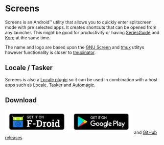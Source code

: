 # Screens

Screens is an Android&trade; utility that allows you to quickly enter splitscreen mode with pre selected apps. It creates shortcuts that can be opened from any launcher. This might be good for productivity or having [SeriesGuide](https://seriesgui.de/) and [Kore](https://github.com/xbmc/Kore) at the same time.

The name and logo are based upon the [GNU Screen](https://www.gnu.org/software/screen/) and [tmux](https://tmux.github.io/) utlitys however functionality is closer to [tmuxinator](https://github.com/tmuxinator/tmuxinator">tmuxinator).

## Locale / Tasker
Screens is also a [Locale plugin](http://www.twofortyfouram.com/developer) so it can be used in combination with a host apps such as [Locale](https://play.google.com/store/apps/details?id=com.twofortyfouram.locale), [Tasker](https://play.google.com/store/apps/details?id=net.dinglisch.android.taskerm) and [Automagic](https://play.google.com/store/apps/details?id=ch.gridvision.ppam.androidautomagic).

## Download
[<img src="https://github.com/Cj-Malone/Screens/raw/master/Images/badge-fdroid.png" alt="Get it on F-Droid" height="80">](https://f-droid.org/app/uk.co.keepawayfromfire.screens)
[<img src="https://github.com/Cj-Malone/Screens/raw/master/Images/badge-play.png" alt="Get it on Google Play" height="80">](https://play.google.com/store/apps/details?id=uk.co.keepawayfromfire.screens)
and [GitHub releases](https://github.com/Cj-Malone/Screens/releases).
